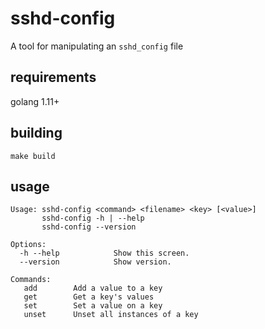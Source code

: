 # sshd-config

A tool for manipulating an `sshd_config` file

## requirements

golang 1.11+

## building

```shell
make build
```

## usage

```
Usage: sshd-config <command> <filename> <key> [<value>]
       sshd-config -h | --help
       sshd-config --version

Options:
  -h --help            Show this screen.
  --version            Show version.

Commands:
   add        Add a value to a key
   get        Get a key's values
   set        Set a value on a key
   unset      Unset all instances of a key
```